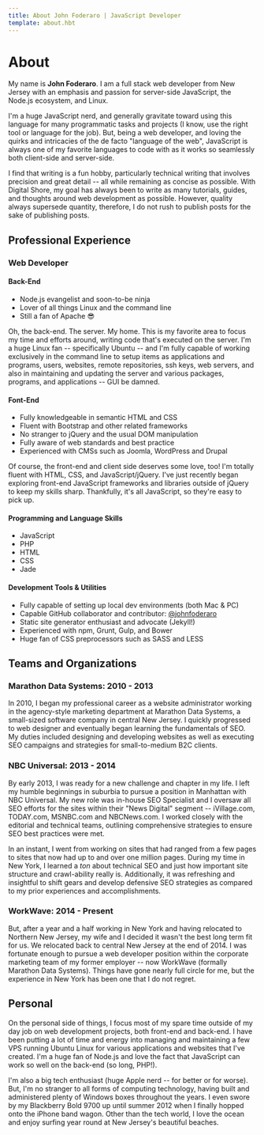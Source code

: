 ```yaml
---
title: About John Foderaro | JavaScript Developer
template: about.hbt
---
```


# About

My name is **John Foderaro**. I am a full stack web developer from New Jersey with an emphasis and passion for server-side JavaScript, the Node.js ecosystem, and Linux.

I'm a huge JavaScript nerd, and generally gravitate toward using this language for many programmatic tasks and projects (I know, use the right tool or language for the job). But, being a web developer, and loving the quirks and intricacies of the de facto "language of the web", JavaScript is always one of my favorite languages to code with as it works so seamlessly both client-side and server-side.

I find that writing is a fun hobby, particularly technical writing that involves precision and great detail -- all while remaining as concise as possible. With Digital Shore, my goal has always been to write as many tutorials, guides, and thoughts around web development as possible. However, quality always supersede quantity, therefore, I do not rush to publish posts for the sake of publishing posts.

## Professional Experience

### Web Developer

#### Back-End

- Node.js evangelist and soon-to-be ninja
- Lover of all things Linux and the command line
- Still a fan of Apache 😎

Oh, the back-end. The server. My home. This is my favorite area to focus my time and efforts around, writing code that's executed on the server. I'm a huge Linux fan -- specifically Ubuntu -- and I'm fully capable of working exclusively in the command line to setup items as applications and programs, users, websites, remote repositories, ssh keys, web servers, and also in maintaining and updating the server and various packages, programs, and applications -- GUI be damned.

#### Font-End

- Fully knowledgeable in semantic HTML and CSS
- Fluent with Bootstrap and other related frameworks
- No stranger to jQuery and the usual DOM manipulation
- Fully aware of web standards and best practice
- Experienced with CMSs such as Joomla, WordPress and Drupal

Of course, the front-end and client side deserves some love, too! I'm totally fluent with HTML, CSS, and JavaScript/jQuery. I've just recently began exploring front-end JavaScript frameworks and libraries outside of jQuery to keep my skills sharp. Thankfully, it's all JavaScript, so they're easy to pick up.

#### Programming and Language Skills

- JavaScript
- PHP
- HTML
- CSS
- Jade

#### Development Tools & Utilities

- Fully capable of setting up local dev environments (both Mac & PC)
- Capable GitHub collaborator and contributor: [@johnfoderaro](https://github.com/johnfoderaro)
- Static site generator enthusiast and advocate (Jekyll!)
- Experienced with npm, Grunt, Gulp, and Bower
- Huge fan of CSS preprocessors such as SASS and LESS

## Teams and Organizations

### Marathon Data Systems: 2010 - 2013

In 2010, I began my professional career as a website administrator working in the agency-style marketing department at Marathon Data Systems, a small-sized software company in central New Jersey. I quickly progressed to web designer and eventually began learning the fundamentals of SEO. My duties included designing and developing websites as well as executing SEO campaigns and strategies for small-to-medium B2C clients.

### NBC Universal: 2013 - 2014

By early 2013, I was ready for a new challenge and chapter in my life. I left my humble beginnings in suburbia to pursue a position in Manhattan with NBC Universal. My new role was in-house SEO Specialist and I oversaw all SEO efforts for the sites within their "News Digital" segment -- iVillage.com, TODAY.com, MSNBC.com and NBCNews.com. I worked closely with the editorial and technical teams, outlining comprehensive strategies to ensure SEO best practices were met.

In an instant, I went from working on sites that had ranged from a few pages to sites that now had up to and over one million pages. During my time in New York, I learned a _ton_ about technical SEO and just how important site structure and crawl-ability really is. Additionally, it was refreshing and insightful to shift gears and develop defensive SEO strategies as compared to my prior experiences and accomplishments.

### WorkWave: 2014 - Present

But, after a year and a half working in New York and having relocated to Northern New Jersey, my wife and I decided it wasn't the best long term fit for us. We relocated back to central New Jersey at the end of 2014. I was fortunate enough to pursue a web developer position within the corporate marketing team of my former employer -- now WorkWave (formally Marathon Data Systems). Things have gone nearly full circle for me, but the experience in New York has been one that I do not regret.

## Personal
On the personal side of things, I focus most of my spare time outside of my day job on web development projects, both front-end and back-end. I have been putting a lot of time and energy into managing and maintaining a few VPS running Ubuntu Linux for various applications and websites that I've created. I'm a huge fan of Node.js and love the fact that JavaScript can work so well on the back-end (so long, PHP!).

I'm also a big tech enthusiast (huge Apple nerd -- for better or for worse). But, I'm no stranger to all forms of computing technology, having built and administered plenty of Windows boxes throughout the years. I even swore by my Blackberry Bold 9700 up until summer 2012 when I finally hopped onto the iPhone band wagon. Other than the tech world, I love the ocean and enjoy surfing year round at New Jersey's beautiful beaches.
